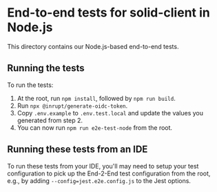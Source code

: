# End-to-end tests for solid-client in Node.js

This directory contains our Node.js-based end-to-end tests.

## Running the tests

To run the tests:

1. At the root, run `npm install`, followed by `npm run build`.
2. Run `npx @inrupt/generate-oidc-token`.
3. Copy `.env.example` to `.env.test.local` and update the values you generated
   from step 2.
4. You can now run `npm run e2e-test-node` from the root.

## Running these tests from an IDE

To run these tests from your IDE, you'll may need to setup your test
configuration to pick up the End-2-End test configuration from the root, e.g.,
by adding `--config=jest.e2e.config.js` to the Jest options.
